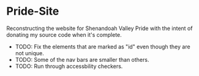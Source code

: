 # Pride-Site
Reconstructing the website for Shenandoah Valley Pride with the intent of donating my source code when it's complete.

- TODO: Fix the elements that are marked as "id" even though they are not unique.
- TODO: Some of the nav bars are smaller than others.
- TODO: Run through accessbility checkers.